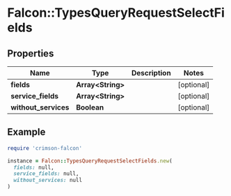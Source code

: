 # Falcon::TypesQueryRequestSelectFields

## Properties

| Name | Type | Description | Notes |
| ---- | ---- | ----------- | ----- |
| **fields** | **Array&lt;String&gt;** |  | [optional] |
| **service_fields** | **Array&lt;String&gt;** |  | [optional] |
| **without_services** | **Boolean** |  | [optional] |

## Example

```ruby
require 'crimson-falcon'

instance = Falcon::TypesQueryRequestSelectFields.new(
  fields: null,
  service_fields: null,
  without_services: null
)
```

